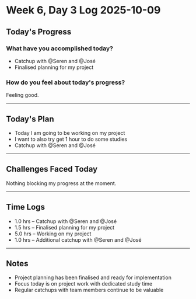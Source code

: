 # Week 6, Day 3 Log 2025-10-09

## Today's Progress

### What have you accomplished today?

-   Catchup with @Seren and @José
-   Finalised planning for my project

### How do you feel about today's progress?

Feeling good.

---

## Today's Plan

-   Today I am going to be working on my project
-   I want to also try get 1 hour to do some studies
-   Catchup with @Seren and @José

---

## Challenges Faced Today

Nothing blocking my progress at the moment.

---

## Time Logs

-   1.0 hrs – Catchup with @Seren and @José
-   1.5 hrs – Finalised planning for my project
-   5.0 hrs – Working on my project
-   1.0 hrs – Additional catchup with @Seren and @José

---

## Notes

-   Project planning has been finalised and ready for implementation
-   Focus today is on project work with dedicated study time
-   Regular catchups with team members continue to be valuable
